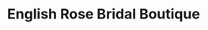 ---
title: "English Rose Bridal Boutique"
url: /chester-le-street/english-rose-bridal-boutique/
shop: Kleidung
---